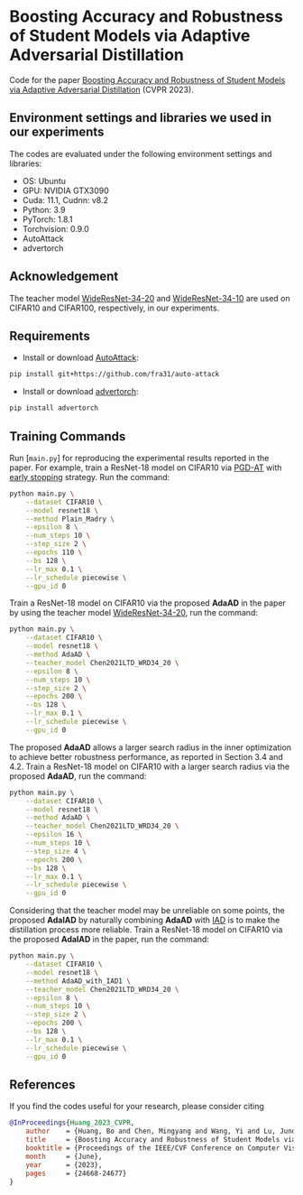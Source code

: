 # Boosting Accuracy and Robustness of Student Models via Adaptive Adversarial Distillation 

Code for the paper [Boosting Accuracy and Robustness of Student Models via Adaptive Adversarial Distillation](https://openaccess.thecvf.com/content/CVPR2023/html/Huang_Boosting_Accuracy_and_Robustness_of_Student_Models_via_Adaptive_Adversarial_CVPR_2023_paper.html) (CVPR 2023).



## Environment settings and libraries we used in our experiments

The codes are evaluated under the following environment settings and libraries:
- OS: Ubuntu
- GPU: NVIDIA GTX3090
- Cuda: 11.1, Cudnn: v8.2
- Python: 3.9
- PyTorch: 1.8.1
- Torchvision: 0.9.0
- AutoAttack
- advertorch

## Acknowledgement
The teacher model [WideResNet-34-20](https://arxiv.org/abs/2111.02331) and [WideResNet-34-10](https://arxiv.org/abs/2111.02331) are used on CIFAR10 and CIFAR100, respectively, in our experiments.

## Requirements
- Install or download [AutoAttack](https://github.com/fra31/auto-attack):
```.bash
pip install git+https://github.com/fra31/auto-attack
```

- Install or download [advertorch](https://github.com/BorealisAI/advertorch):
```.bash
pip install advertorch
```

## Training Commands
Run [`main.py`] for reproducing the experimental results reported in the paper. For example, train a ResNet-18 model on CIFAR10 via [PGD-AT](https://arxiv.org/abs/1706.06083) with [early stopping](https://arxiv.org/abs/2002.11569) strategy. Run the command:

```.bash
python main.py \
    --dataset CIFAR10 \
    --model resnet18 \
    --method Plain_Madry \
    --epsilon 8 \
    --num_steps 10 \
    --step_size 2 \
    --epochs 110 \
    --bs 128 \
    --lr_max 0.1 \
    --lr_schedule piecewise \
    --gpu_id 0
```

Train a ResNet-18 model on CIFAR10 via the proposed **AdaAD** in the paper by using the teacher model [WideResNet-34-20](https://arxiv.org/abs/2111.02331), run the command:
```.bash
python main.py \
    --dataset CIFAR10 \
    --model resnet18 \
    --method AdaAD \
    --teacher_model Chen2021LTD_WRD34_20 \
    --epsilon 8 \
    --num_steps 10 \
    --step_size 2 \
    --epochs 200 \
    --bs 128 \
    --lr_max 0.1 \
    --lr_schedule piecewise \
    --gpu_id 0
```

The proposed **AdaAD** allows a larger search radius in the inner optimization to achieve better robustness performance, as reported in Section 3.4 and 4.2. Train a ResNet-18 model on CIFAR10 with a larger search radius via the proposed **AdaAD**, run the command:
```.bash
python main.py \
    --dataset CIFAR10 \
    --model resnet18 \
    --method AdaAD \
    --teacher_model Chen2021LTD_WRD34_20 \
    --epsilon 16 \
    --num_steps 10 \
    --step_size 4 \
    --epochs 200 \
    --bs 128 \
    --lr_max 0.1 \
    --lr_schedule piecewise \
    --gpu_id 0
```

Considering that the teacher model may be unreliable on some points, the proposed **AdaIAD** by naturally combining **AdaAD** with [IAD](https://arxiv.org/abs/2106.04928) is to make the distillation process more reliable. Train a ResNet-18 model on CIFAR10 via the proposed **AdaIAD** in the paper, run the command:
```.bash
python main.py \
    --dataset CIFAR10 \
    --model resnet18 \
    --method AdaAD_with_IAD1 \
    --teacher_model Chen2021LTD_WRD34_20 \
    --epsilon 8 \
    --num_steps 10 \
    --step_size 2 \
    --epochs 200 \
    --bs 128 \
    --lr_max 0.1 \
    --lr_schedule piecewise \
    --gpu_id 0
```

## References
If you find the codes useful for your research, please consider citing
```bib
@InProceedings{Huang_2023_CVPR,
    author    = {Huang, Bo and Chen, Mingyang and Wang, Yi and Lu, Junda and Cheng, Minhao and Wang, Wei},
    title     = {Boosting Accuracy and Robustness of Student Models via Adaptive Adversarial Distillation},
    booktitle = {Proceedings of the IEEE/CVF Conference on Computer Vision and Pattern Recognition (CVPR)},
    month     = {June},
    year      = {2023},
    pages     = {24668-24677}
}
```
